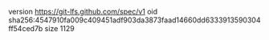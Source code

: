 version https://git-lfs.github.com/spec/v1
oid sha256:4547910fa009c409451adf903da3873faad14660dd6333913590304ff54ced7b
size 1129
